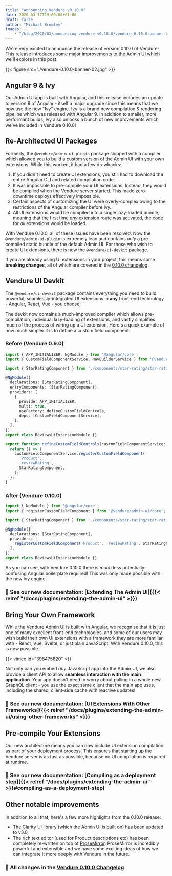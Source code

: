 ```yaml
---
title: "Announcing Vendure v0.10.0"
date: 2020-03-17T19:00:00+01:00
draft: false
author: "Michael Bromley"
images: 
    - "/blog/2020/03/announcing-vendure-v0.10.0/vendure-0.10.0-banner-02.jpg"
---
```


We're very excited to announce the release of version 0.10.0 of Vendure! This release introduces some major improvements to the Admin UI which we'll explore in this post.

<!--more-->

{{< figure src="./vendure-0.10.0-banner-02.jpg" >}}

## Angular 9 & Ivy

Our Admin UI app is built with Angular, and this release includes an update to version 9 of Angular - itself a major upgrade since this means that we now use the new "Ivy" engine. Ivy is a brand new compilation & rendering pipeline which was released with Angular 9. In addition to smaller, more performant builds, Ivy also unlocks a bunch of new improvements which we've included in Vendure 0.10.0!

## Re-Architected UI Packages

Formerly, the `@vendure/admin-ui-plugin` package shipped with a compiler which allowed you to build a custom version of the Admin UI with your own extensions. While this worked, it had a few drawbacks:

1. If you didn't need to create UI extensions, you still had to download the entire Angular CLI and related compilation code.
2. It was impossible to pre-compile your UI extensions. Instead, they would be compiled when the Vendure server started. This made zero-downtime deploys effectively impossible.
3. Certain aspects of customizing the UI were overly-complex owing to the restrictions of the Angular compiler before Ivy.
4. All UI extensions would be compiled into a single lazy-loaded bundle, meaning that the first time _any_ extension route was activated, the code for _all_ extensions would be loaded.

With Vendure 0.10.0, all of these issues have been resolved. Now the `@vendure/admin-ui-plugin` is extremely lean and contains _only_ a pre-compiled static bundle of the default Admin UI. For those who wish to create UI extensions, there is now the `@vendure/ui-devkit` package.

If you are already using UI extensions in your project, this means some **breaking changes**, all of which are covered in the [0.10.0 changelog](https://github.com/vendure-ecommerce/vendure/blob/6fbe1db9d7919df2d258c85ec9802fb24a79a1fa/CHANGELOG.md#breaking-change).

## Vendure UI Devkit

The `@vendure/ui-devkit` package contains everything you need to build powerful, seamlessly-integrated UI extensions in **any** front-end technology - Angular, React, Vue - you choose!

The devkit now contains a much-improved compiler which allows pre-compilation, individual lazy-loading of extensions, and vastly simplifies much of the process of wiring up a UI extension. Here's a quick example of how much simpler it is to define a custom field component:

### Before (Vendure 0.9.0)

```TypeScript
import { APP_INITIALIZER, NgModule } from '@angular/core';
import { CustomFieldComponentService, NavBuilderService } from '@vendure/admin-ui/src';

import { StarRatingComponent } from './components/star-rating/star-rating.component';

@NgModule({
  declarations: [StarRatingComponent],
  entryComponents: [StarRatingComponent],
  providers: [
    {
      provide: APP_INITIALIZER,
      multi: true,
      useFactory: defineCustomFieldControls,
      deps: [CustomFieldComponentService],
    },
  ],
})
export class ReviewsUiExtensionModule {}

export function defineCustomFieldControls(customFieldComponentService: CustomFieldComponentService) {
  return () => {
    customFieldComponentService.registerCustomFieldComponent(
      'Product',
      'reviewRating',
      StarRatingComponent,
    );
  };
}
```

### After (Vendure 0.10.0)
```TypeScript
import { NgModule } from '@angular/core';
import { registerCustomFieldComponent } from '@vendure/admin-ui/core';

import { StarRatingComponent } from './components/star-rating/star-rating.component';

@NgModule({
  declarations: [StarRatingComponent],
  providers: [
    registerCustomFieldComponent('Product', 'reviewRating', StarRatingComponent),
  ],
})
export class ReviewsUiExtensionModule {}
```

As you can see, with Vendure 0.10.0 there is _much_ less potentially-confusing Angular boilerplate required! This was only made possible with the new Ivy engine.

### 📖 See our new documentation: [Extending The Admin UI]({{< relref "/docs/plugins/extending-the-admin-ui" >}})

## Bring Your Own Framework

While the Vendure Admin UI is built with Angular, we recognise that it is just one of many excellent front-end technologies, and some of our users may wish build their own UI extensions with a framework they are more familiar with - React, Vue, Svelte, or just plain JavaScript. With Vendure 0.10.0, this is now possible.

{{< vimeo id="398475820" >}}

Not only can you embed _any_ JavaScript app into the Admin UI, we also provide a client API to allow **seamless interaction with the main application**. Your app doesn't need to worry about pulling in a whole new GraphQL client - you use the exact same client that the main app uses, including the shared, client-side cache with reactive updates! 

### 📖 See our new documentation: [UI Extensions With Other Frameworks]({{< relref "/docs/plugins/extending-the-admin-ui/using-other-frameworks" >}})

## Pre-compile Your Extensions

Our new architecture means you can now include UI extension compilation as part of your deployment process. This ensures that starting up the Vendure server is as fast as possible, because no UI compilation is required at runtime.

### 📖 See our new documentation: [Compiling as a deployment step]({{< relref "/docs/plugins/extending-the-admin-ui" >}}#compiling-as-a-deployment-step)

## Other notable improvements

In addition to all that, here's a few more highlights from the 0.10.0 release:

* The [Clarity UI library](https://clarity.design/) (which the Admin UI is built on) has been updated to v3.0
* The rich text editor (used for Product descriptions etc) has been completely re-written on top of [ProseMirror](https://prosemirror.net/). ProseMirror is incredibly powerful and extensible and we have some exciting ideas of how we can integrate it more deeply with Vendure in the future.

### 📃 All changes in the [Vendure 0.10.0 Changelog](https://github.com/vendure-ecommerce/vendure/blob/6fbe1db9d7919df2d258c85ec9802fb24a79a1fa/CHANGELOG.md#0100-2020-03-17)
